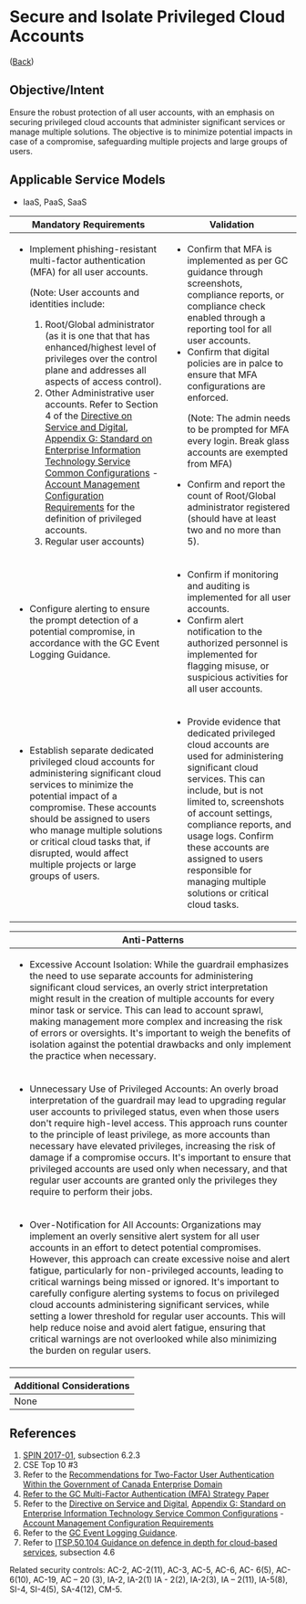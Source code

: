 # Secure and Isolate Privileged Cloud Accounts

([Back](../README.md))

## Objective/Intent

Ensure the robust protection of all user accounts, with an emphasis on securing privileged cloud accounts that administer significant services or manage multiple solutions. The objective is to minimize potential impacts in case of a compromise, safeguarding multiple projects and large groups of users.

## Applicable Service Models

- IaaS, PaaS, SaaS

| Mandatory Requirements                                                                                                                                                                                                                                                                                                                                                                                                                                                                                                                                                                                                                                                                                                                                                                                                                                                                                                                     | Validation                                                                                                                                                                                                                                                                                                                                                                                                                                                                                                                                  |
| ------------------------------------------------------------------------------------------------------------------------------------------------------------------------------------------------------------------------------------------------------------------------------------------------------------------------------------------------------------------------------------------------------------------------------------------------------------------------------------------------------------------------------------------------------------------------------------------------------------------------------------------------------------------------------------------------------------------------------------------------------------------------------------------------------------------------------------------------------------------------------------------------------------------------------------------ | ------------------------------------------------------------------------------------------------------------------------------------------------------------------------------------------------------------------------------------------------------------------------------------------------------------------------------------------------------------------------------------------------------------------------------------------------------------------------------------------------------------------------------------------- |
| <ul><li>Implement phishing-resistant multi-factor authentication (MFA) for all user accounts.<p>(Note: User accounts and identities include:<ol><li> Root/Global administrator (as it is one that that has enhanced/highest level of privileges over the control plane and addresses all aspects of access control).</li><li> Other Administrative user accounts. Refer to Section 4 of the [Directive on Service and Digital](https://www.tbs-sct.canada.ca/pol/doc-eng.aspx?id=32601), [Appendix G: Standard on Enterprise Information Technology Service Common Configurations](https://www.tbs-sct.canada.ca/pol/doc-eng.aspx?id=32713) - [Account Management Configuration Requirements](https://www.canada.ca/en/government/system/digital-government/policies-standards/enterprise-it-service-common-configurations/account.html) for the definition of privileged accounts.</li><li>Regular user accounts)</li></ol></p></li></ul> | <ul><li>Confirm that MFA is implemented as per GC guidance through screenshots, compliance reports, or compliance check enabled through a reporting tool for all user accounts.</li><li>Confirm that digital policies are in palce to ensure that MFA configurations are enforced. <p>(Note: The admin needs to be prompted for MFA every login. Break glass accounts are exempted from MFA)</p></li></li><li>Confirm and report the count of Root/Global administrator registered (should have at least two and no more than 5).</li></ul> |
| <ul><li>Configure alerting to ensure the prompt detection of a potential compromise, in accordance with the GC Event Logging Guidance.</li></ul>                                                                                                                                                                                                                                                                                                                                                                                                                                                                                                                                                                                                                                                                                                                                                                                           | <ul><li>Confirm if monitoring and auditing is implemented for all user accounts.</li><li>Confirm alert notification to the authorized personnel is implemented for flagging misuse, or suspicious activities for all user accounts.</li></ul>                                                                                                                                                                                                                                                                                               |
| <ul><li>Establish separate dedicated privileged cloud accounts for administering significant cloud services to minimize the potential impact of a compromise. These accounts should be assigned to users who manage multiple solutions or critical cloud tasks that, if disrupted, would affect multiple projects or large groups of users.</li></ul>                                                                                                                                                                                                                                                                                                                                                                                                                                                                                                                                                                                                                                                                                                                                                                                                                               | <ul><li>Provide evidence that dedicated privileged cloud accounts are used for administering significant cloud services. This can include, but is not limited to, screenshots of account settings, compliance reports, and usage logs. Confirm these accounts are assigned to users responsible for managing multiple solutions or critical cloud tasks.</li></ul>                                                                                                                                                                                                                                                                                                                                                                                                                      |

| Anti-Patterns |
| ------------------------- |
| <ul><li>Excessive Account Isolation: While the guardrail emphasizes the need to use separate accounts for administering significant cloud services, an overly strict interpretation might result in the creation of multiple accounts for every minor task or service. This can lead to account sprawl, making management more complex and increasing the risk of errors or oversights. It's important to weigh the benefits of isolation against the potential drawbacks and only implement the practice when necessary.</li></ul> |
|<ul><li>Unnecessary Use of Privileged Accounts: An overly broad interpretation of the guardrail may lead to upgrading regular user accounts to privileged status, even when those users don't require high-level access. This approach runs counter to the principle of least privilege, as more accounts than necessary have elevated privileges, increasing the risk of damage if a compromise occurs. It's important to ensure that privileged accounts are used only when necessary, and that regular user accounts are granted only the privileges they require to perform their jobs.</li></ul> |
|<ul><li>Over-Notification for All Accounts: Organizations may implement an overly sensitive alert system for all user accounts in an effort to detect potential compromises. However, this approach can create excessive noise and alert fatigue, particularly for non-privileged accounts, leading to critical warnings being missed or ignored. It's important to carefully configure alerting systems to focus on privileged cloud accounts administering significant services, while setting a lower threshold for regular user accounts. This will help reduce noise and avoid alert fatigue, ensuring that critical warnings are not overlooked while also minimizing the burden on regular users.</li></ul> |


| Additional Considerations |
| ------------------------- |
| None |


## References

1. [SPIN 2017-01](https://www.canada.ca/en/treasury-board-secretariat/services/access-information-privacy/security-identity-management/direction-secure-use-commercial-cloud-services-spin.html), subsection 6.2.3
2. CSE Top 10 #3
3. Refer to the [Recommendations for Two-Factor User Authentication Within the Government of Canada Enterprise Domain](https://intranet.canada.ca/wg-tg/rtua-rafu-eng.asp)
4. [Refer to the GC Multi-Factor Authentication (MFA) Strategy Paper](https://www.gcpedia.gc.ca/gcwiki/images/9/9e/GC_MFA_Strategy.pdf)
5. Refer to the [Directive on Service and Digital](https://www.tbs-sct.canada.ca/pol/doc-eng.aspx?id=32601), [Appendix G: Standard on Enterprise Information Technology Service Common Configurations](https://www.tbs-sct.canada.ca/pol/doc-eng.aspx?id=32713) - [Account Management Configuration Requirements](https://www.canada.ca/en/government/system/digital-government/policies-standards/enterprise-it-service-common-configurations/account.html)
6. Refer to the [GC Event Logging Guidance](https://www.gcpedia.gc.ca/gcwiki/images/e/e3/GC_Event_Logging_Strategy.pdf).
7. Refer to [ITSP.50.104 Guidance on defence in depth for cloud-based services](https://cyber.gc.ca/en/guidance/itsp50104-guidance-defence-depth-cloud-based-services), subsection 4.6

Related security controls: AC-2, AC-2(11), AC-3, AC-5, AC-6, AC- 6(5), AC- 6(10), AC-19, AC – 20 (3), IA-2, IA-2(1)
IA - 2(2), IA-2(3), IA – 2(11), IA-5(8), SI-4, SI-4(5), SA-4(12), CM-5.
